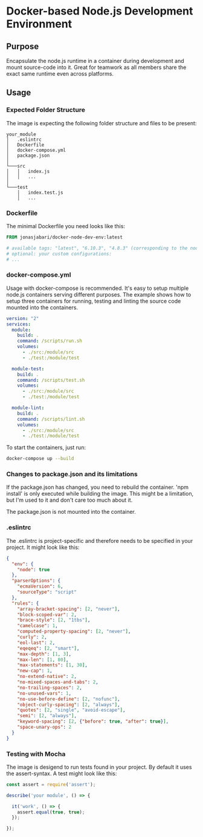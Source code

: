 # Docker-based Node.js Development Environment

## Purpose

Encapsulate the node.js runtime in a container during development and mount source-code
into it. Great for teamwork as all members share the exact same runtime even
across platforms.

## Usage

### Expected Folder Structure

The image is expecting the following folder structure and files to be present:
```
your_module
│   .eslintrc
│   Dockerfile
│   docker-compose.yml
│   package.json
│
└───src
│   │   index.js
│   │   ...
│   
└───test
    │   index.test.js
    │   ...
```

### Dockerfile

The minimal Dockerfile you need looks like this:

```Dockerfile
FROM jonasjabari/docker-node-dev-env:latest

# available tags: "latest", "6.10.3", "4.8.3" (corresponding to the node.js version)
# optional: your custom configurations:
# ...
```

### docker-compose.yml

Usage with docker-compose is recommended. It's easy to setup multiple node.js containers
serving different purposes. The example shows how to setup three containers for running,
testing and linting the source code mounted into the containers.

```yml
version: "2"
services:
  module:
    build: .
    command: /scripts/run.sh
    volumes:
      - ./src:/module/src
      - ./test:/module/test

  module-test:
    build: .
    command: /scripts/test.sh
    volumes:
      - ./src:/module/src
      - ./test:/module/test

  module-lint:
    build: .
    command: /scripts/lint.sh
    volumes:
      - ./src:/module/src
      - ./test:/module/test
```
To start the containers, just run:

```bash
docker-compose up --build
```

### Changes to package.json and its limitations

If the package.json has changed, you need to rebuild the container.
'npm install' is only executed while building the image.
This might be a limitation, but I'm used to it and don't care too much about it.

The package.json is not mounted into the container.

### .eslintrc

The .eslintrc is project-specific and therefore needs to be specified in your project.
It might look like this:

```json
{
  "env": {
    "node": true
  },
  "parserOptions": {
    "ecmaVersion": 6,
    "sourceType": "script"
  },
  "rules": {
    "array-bracket-spacing": [2, "never"],
    "block-scoped-var": 2,
    "brace-style": [2, "1tbs"],
    "camelcase": 1,
    "computed-property-spacing": [2, "never"],
    "curly": 2,
    "eol-last": 2,
    "eqeqeq": [2, "smart"],
    "max-depth": [1, 3],
    "max-len": [1, 80],
    "max-statements": [1, 30],
    "new-cap": 1,
    "no-extend-native": 2,
    "no-mixed-spaces-and-tabs": 2,
    "no-trailing-spaces": 2,
    "no-unused-vars": 1,
    "no-use-before-define": [2, "nofunc"],
    "object-curly-spacing": [2, "always"],
    "quotes": [2, "single", "avoid-escape"],
    "semi": [2, "always"],
    "keyword-spacing": [2, {"before": true, "after": true}],
    "space-unary-ops": 2
  }
}
```

### Testing with Mocha

The image is desigend to run tests found in your project. By default it uses the assert-syntax.
A test might look like this:

```javascript
const assert = require('assert');

describe('your module', () => {

  it('work', () => {
    assert.equal(true, true);
  });

});

```
